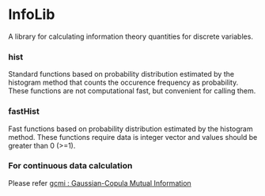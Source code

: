 # InfoLib

A library for calculating information theory quantities for discrete variables.

### hist

Standard functions based on probability distribution estimated by the histogram method that counts the occurence frequency as probability. These functions are not computational fast, but convenient for calling them.

### fastHist

Fast functions based on probability distribution estimated by the histogram method. These functions require data is integer vector and values should be greater than 0 (>=1).

### For continuous data calculation

Please refer [gcmi : Gaussian-Copula Mutual Information](https://github.com/robince/gcmi)
